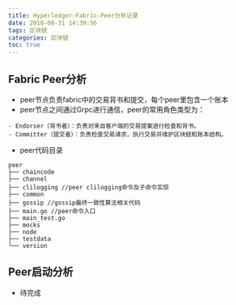 ```yaml
---
title: Hyperledger-Fabric-Peer分析记录
date: 2018-08-31 14:39:56
tags: 区块链
categories: 区块链
toc: true
---
```


## Fabric Peer分析


- peer节点负责fabric中的交易背书和提交，每个peer里包含一个账本
- peer节点之间通过Grpc进行通信，peer的常用角色类型为：

```
- Endorser（背书者）：负责对来自客户端的交易提案进行检查和背书。
- Committer（提交者）：负责检查交易请求，执行交易并维护区块链和账本结构。
```
- peer代码目录


```
peer
├── chaincode 
├── channel
├── clilogging //peer clilogging命令及子命令实现
├── common
├── gossip //gossip最终一致性算法相关代码
├── main.go //peer命令入口
├── main_test.go
├── mocks
├── node
├── testdata
└── version

```
## Peer启动分析
- 待完成